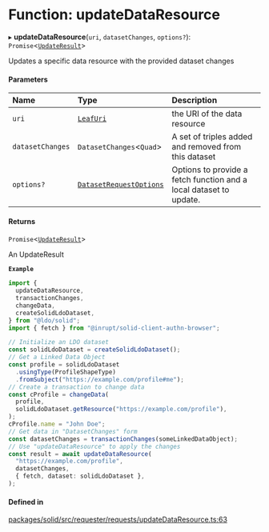 # Function: updateDataResource

▸ **updateDataResource**(`uri`, `datasetChanges`, `options?`): `Promise`\<[`UpdateResult`](../types/UpdateResult.md)\>

Updates a specific data resource with the provided dataset changes

#### Parameters

| Name | Type | Description |
| :------ | :------ | :------ |
| `uri` | [`LeafUri`](../types/LeafUri.md) | the URI of the data resource |
| `datasetChanges` | `DatasetChanges`\<`Quad`\> | A set of triples added and removed from this dataset |
| `options?` | [`DatasetRequestOptions`](../interfaces/DatasetRequestOptions.md) | Options to provide a fetch function and a local dataset to update. |

#### Returns

`Promise`\<[`UpdateResult`](../types/UpdateResult.md)\>

An UpdateResult

**`Example`**

```typescript
import {
  updateDataResource,
  transactionChanges,
  changeData,
  createSolidLdoDataset,
} from "@ldo/solid";
import { fetch } from "@inrupt/solid-client-authn-browser";

// Initialize an LDO dataset
const solidLdoDataset = createSolidLdoDataset();
// Get a Linked Data Object
const profile = solidLdoDataset
  .usingType(ProfileShapeType)
  .fromSubject("https://example.com/profile#me");
// Create a transaction to change data
const cProfile = changeData(
  profile,
  solidLdoDataset.getResource("https://example.com/profile"),
);
cProfile.name = "John Doe";
// Get data in "DatasetChanges" form
const datasetChanges = transactionChanges(someLinkedDataObject);
// Use "updateDataResource" to apply the changes
const result = await updateDataResource(
  "https://example.com/profile",
  datasetChanges,
  { fetch, dataset: solidLdoDataset },
);
```

#### Defined in

[packages/solid/src/requester/requests/updateDataResource.ts:63](https://github.com/o-development/ldo/blob/c70613a/packages/solid/src/requester/requests/updateDataResource.ts#L63)
